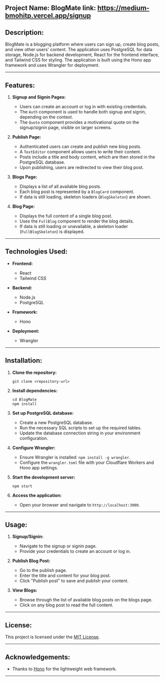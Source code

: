 **Project Name: BlogMate**
link: https://medium-bmohitp.vercel.app/signup
---

## Description:

BlogMate is a blogging platform where users can sign up, create blog posts, and view other users' content. The application uses PostgreSQL for data storage, Node.js for backend development, React for the frontend interface, and Tailwind CSS for styling. The application is built using the Hono app framework and uses Wrangler for deployment.

---

## Features:

1. **Signup and Signin Pages:**
   - Users can create an account or log in with existing credentials.
   - The `Auth` component is used to handle both signup and signin, depending on the context.
   - The `Quote` component provides a motivational quote on the signup/signin page, visible on larger screens.

2. **Publish Page:**
   - Authenticated users can create and publish new blog posts.
   - A `TextEditor` component allows users to write their content.
   - Posts include a title and body content, which are then stored in the PostgreSQL database.
   - Upon publishing, users are redirected to view their blog post.

3. **Blogs Page:**
   - Displays a list of all available blog posts.
   - Each blog post is represented by a `BlogCard` component.
   - If data is still loading, skeleton loaders (`BlogSkeleton`) are shown.

4. **Blog Page:**
   - Displays the full content of a single blog post.
   - Uses the `FullBlog` component to render the blog details.
   - If data is still loading or unavailable, a skeleton loader (`FullBlogSkeleton`) is displayed.

---

## Technologies Used:

- **Frontend:**
  - React
  - Tailwind CSS

- **Backend:**
  - Node.js
  - PostgreSQL

- **Framework:**
  - Hono

- **Deployment:**
  - Wrangler

---

## Installation:

1. **Clone the repository:**
   ```
   git clone <repository-url>
   ```

2. **Install dependencies:**
   ```
   cd BlogMate
   npm install
   ```

3. **Set up PostgreSQL database:**
   - Create a new PostgreSQL database.
   - Run the necessary SQL scripts to set up the required tables.
   - Update the database connection string in your environment configuration.

4. **Configure Wrangler:**
   - Ensure Wrangler is installed: `npm install -g wrangler`.
   - Configure the `wrangler.toml` file with your Cloudflare Workers and Hono app settings.

5. **Start the development server:**
   ```
   npm start
   ```

6. **Access the application:**
   - Open your browser and navigate to `http://localhost:3000`.

---

## Usage:

1. **Signup/Signin:**
   - Navigate to the signup or signin page.
   - Provide your credentials to create an account or log in.

2. **Publish Blog Post:**
   - Go to the publish page.
   - Enter the title and content for your blog post.
   - Click "Publish post" to save and publish your content.

3. **View Blogs:**
   - Browse through the list of available blog posts on the blogs page.
   - Click on any blog post to read the full content.

---

## License:

This project is licensed under the [MIT License](LICENSE).

---

## Acknowledgements:

- Thanks to [Hono](https://hono.dev/) for the lightweight web framework.

---
